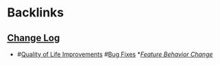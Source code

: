 
# Backlinks
## [Change Log](<Change Log.md>)
- #[Quality of Life Improvements](<Quality of Life Improvements.md>) #[Bug Fixes](<Bug Fixes.md>) **[Feature Behavior Change](<Feature Behavior Change.md>)*


